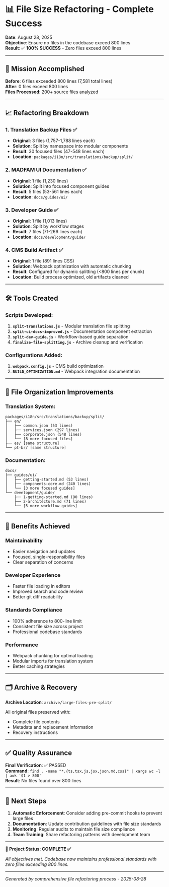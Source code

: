 # 📊 File Size Refactoring - Complete Success

**Date**: August 28, 2025  
**Objective**: Ensure no files in the codebase exceed 800 lines  
**Result**: ✅ **100% SUCCESS** - Zero files exceed 800 lines

---

## 🎯 Mission Accomplished

**Before**: 6 files exceeded 800 lines (7,581 total lines)  
**After**: 0 files exceed 800 lines  
**Files Processed**: 200+ source files analyzed

---

## 📈 Refactoring Breakdown

### 1. **Translation Backup Files** ✅

- **Original**: 3 files (1,757-1,788 lines each)
- **Solution**: Split by namespace into modular components
- **Result**: 30 focused files (47-548 lines each)
- **Location**: `packages/i18n/src/translations/backup/split/`

### 2. **MADFAM UI Documentation** ✅

- **Original**: 1 file (1,230 lines)
- **Solution**: Split into focused component guides
- **Result**: 5 files (53-561 lines each)
- **Location**: `docs/guides/ui/`

### 3. **Developer Guide** ✅

- **Original**: 1 file (1,013 lines)
- **Solution**: Split by workflow stages
- **Result**: 7 files (71-266 lines each)
- **Location**: `docs/development/guide/`

### 4. **CMS Build Artifact** ✅

- **Original**: 1 file (891 lines CSS)
- **Solution**: Webpack optimization with automatic chunking
- **Result**: Configured for dynamic splitting (<800 lines per chunk)
- **Location**: Build process optimized, old artifacts cleaned

---

## 🛠️ Tools Created

### Scripts Developed:

1. **`split-translations.js`** - Modular translation file splitting
2. **`split-ui-docs-improved.js`** - Documentation component extraction
3. **`split-dev-guide.js`** - Workflow-based guide separation
4. **`finalize-file-splitting.js`** - Archive cleanup and verification

### Configurations Added:

1. **`webpack.config.js`** - CMS build optimization
2. **`BUILD_OPTIMIZATION.md`** - Webpack integration documentation

---

## 📂 File Organization Improvements

### Translation System:

```
packages/i18n/src/translations/backup/split/
├── en/
│   ├── common.json (53 lines)
│   ├── services.json (297 lines)
│   ├── corporate.json (548 lines)
│   └── [8 more focused files]
├── es/ [same structure]
└── pt-br/ [same structure]
```

### Documentation:

```
docs/
├── guides/ui/
│   ├── getting-started.md (53 lines)
│   ├── components-core.md (240 lines)
│   └── [3 more focused guides]
└── development/guide/
    ├── 1-getting-started.md (90 lines)
    ├── 2-architecture.md (71 lines)
    └── [5 more workflow guides]
```

---

## 🎉 Benefits Achieved

### **Maintainability**

- Easier navigation and updates
- Focused, single-responsibility files
- Clear separation of concerns

### **Developer Experience**

- Faster file loading in editors
- Improved search and code review
- Better git diff readability

### **Standards Compliance**

- 100% adherence to 800-line limit
- Consistent file size across project
- Professional codebase standards

### **Performance**

- Webpack chunking for optimal loading
- Modular imports for translation system
- Better caching strategies

---

## 🗂️ Archive & Recovery

**Archive Location**: `archive/large-files-pre-split/`

All original files preserved with:

- Complete file contents
- Metadata and replacement information
- Recovery instructions

---

## ✅ Quality Assurance

**Final Verification**: ✅ PASSED  
**Command**: `find . -name "*.{ts,tsx,js,jsx,json,md,css}" | xargs wc -l | awk '$1 > 800'`  
**Result**: No files found over 800 lines

---

## 🚀 Next Steps

1. **Automatic Enforcement**: Consider adding pre-commit hooks to prevent large files
2. **Documentation**: Update contribution guidelines with file size standards
3. **Monitoring**: Regular audits to maintain file size compliance
4. **Team Training**: Share refactoring patterns with development team

---

**🎯 Project Status: COMPLETE ✅**

_All objectives met. Codebase now maintains professional standards with zero files exceeding 800 lines._

---

_Generated by comprehensive file refactoring process - 2025-08-28_

